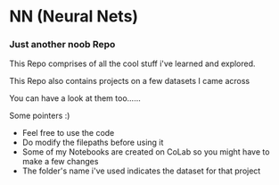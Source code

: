 # NN (Neural Nets)
### Just another noob Repo
This Repo comprises of all the cool stuff i've learned and explored.


This Repo also contains projects on a few datasets I came across


You can have a look at them too......

Some pointers :)

- Feel free to use the code
- Do modify the filepaths before using it
- Some of my Notebooks are created on CoLab so you might have to make a few changes
- The folder's name i've used indicates the dataset for that project
